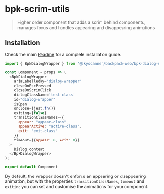 # bpk-scrim-utils

> Higher order component that adds a scrim behind components, manages focus and handles appearing and disappearing animations

## Installation

Check the main [Readme](https://github.com/skyscanner/backpack#usage) for a complete installation guide.

```js
import { BpkDialogWrapper } from '@skyscanner/backpack-web/bpk-dialog-utils';

const Component = props => (
  <BpkDialogWrapper
    ariaLabelledby='dialog-wrapper'
    closeOnEscPressed
    closeOnScrimClick
    dialogClassName='test-class'
    id="dialog-wrapper"
    isOpen
    onClose={jest.fn()}
    exiting={false}
    transitionClassNames={{
      appear: "appear-class",
      appearActive: "active-class",
      exit: "exit-class"
    }}
    timeout={{appear: 0, exit: 0}}
  >
    Dialog content
  </BpkDialogWrapper>
);

export default Component
```

By default, the wrapper doesn't enforce an appearing or disappearing animation, but with the properties `transitionClassNames`, `timeout` and `exiting` you can set and customise the animations for your component.
